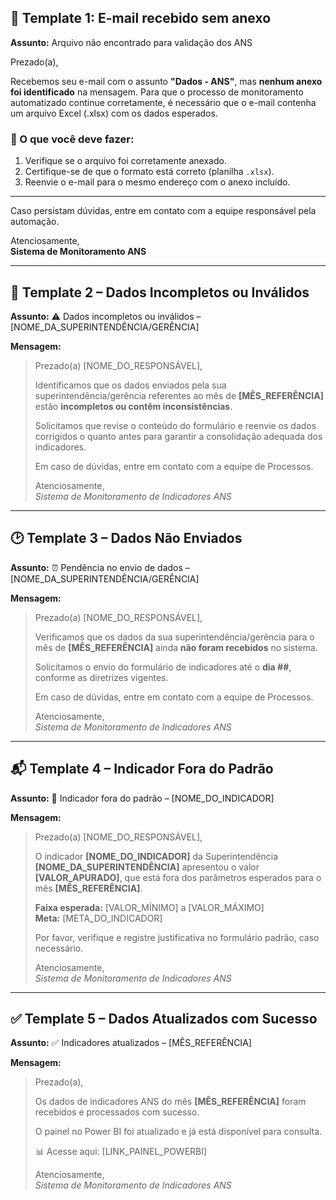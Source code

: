 ## 📨 Template 1: E-mail recebido sem anexo

**Assunto:** Arquivo não encontrado para validação dos ANS

Prezado(a),

Recebemos seu e-mail com o assunto **"Dados - ANS"**, mas **nenhum anexo foi identificado** na mensagem. Para que o processo de monitoramento automatizado continue corretamente, é necessário que o e-mail contenha um arquivo Excel (.xlsx) com os dados esperados.

### 📎 O que você deve fazer:
1. Verifique se o arquivo foi corretamente anexado.
2. Certifique-se de que o formato está correto (planilha `.xlsx`).
3. Reenvie o e-mail para o mesmo endereço com o anexo incluído.

---

Caso persistam dúvidas, entre em contato com a equipe responsável pela automação.

Atenciosamente,  
**Sistema de Monitoramento ANS**

---

## 🛑 Template 2 – Dados Incompletos ou Inválidos

**Assunto:** ⚠️ Dados incompletos ou inválidos – [NOME_DA_SUPERINTENDÊNCIA/GERÊNCIA]

**Mensagem:**

> Prezado(a) [NOME_DO_RESPONSÁVEL],
>
> Identificamos que os dados enviados pela sua superintendência/gerência referentes ao mês de **[MÊS_REFERÊNCIA]** estão **incompletos ou contêm inconsistências**.
>
> Solicitamos que revise o conteúdo do formulário e reenvie os dados corrigidos o quanto antes para garantir a consolidação adequada dos indicadores.
>
> Em caso de dúvidas, entre em contato com a equipe de Processos.
>
> Atenciosamente,  
> *Sistema de Monitoramento de Indicadores ANS*

---

## 🕑 Template 3 – Dados Não Enviados

**Assunto:** ⏰ Pendência no envio de dados – [NOME_DA_SUPERINTENDÊNCIA/GERÊNCIA]

**Mensagem:**

> Prezado(a) [NOME_DO_RESPONSÁVEL],
>
> Verificamos que os dados da sua superintendência/gerência para o mês de **[MÊS_REFERÊNCIA]** ainda **não foram recebidos** no sistema.
>
> Solicitamos o envio do formulário de indicadores até o **dia ##**, conforme as diretrizes vigentes.
>
> Em caso de dúvidas, entre em contato com a equipe de Processos.
>
> Atenciosamente,  
> *Sistema de Monitoramento de Indicadores ANS*

---

## 📬 Template 4 – Indicador Fora do Padrão

**Assunto:** 🚨 Indicador fora do padrão – [NOME_DO_INDICADOR]

**Mensagem:**

> Prezado(a) [NOME_DO_RESPONSÁVEL],
>
> O indicador **[NOME_DO_INDICADOR]** da Superintendência **[NOME_DA_SUPERINTENDÊNCIA]** apresentou o valor **[VALOR_APURADO]**, que está fora dos parâmetros esperados para o mês **[MÊS_REFERÊNCIA]**.
>
> **Faixa esperada:** [VALOR_MÍNIMO] a [VALOR_MÁXIMO]  
> **Meta:** [META_DO_INDICADOR]
>
> Por favor, verifique e registre justificativa no formulário padrão, caso necessário.
>
> Atenciosamente,  
> *Sistema de Monitoramento de Indicadores ANS*

---

## ✅ Template 5 – Dados Atualizados com Sucesso

**Assunto:** ✅ Indicadores atualizados – [MÊS_REFERÊNCIA]

**Mensagem:**

> Prezado(a),
>
> Os dados de indicadores ANS do mês **[MÊS_REFERÊNCIA]** foram recebidos e processados com sucesso.
>
> O painel no Power BI foi atualizado e já está disponível para consulta.
>
> 📊 Acesse aqui: [LINK_PAINEL_POWERBI]
>
> Atenciosamente,  
> *Sistema de Monitoramento de Indicadores ANS*
